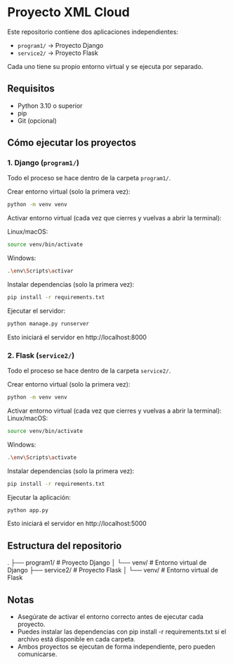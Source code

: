 # Proyecto XML Cloud

Este repositorio contiene dos aplicaciones independientes:

- `program1/` → Proyecto Django  
- `service2/` → Proyecto Flask

Cada uno tiene su propio entorno virtual y se ejecuta por separado.

## Requisitos

- Python 3.10 o superior  
- pip  
- Git (opcional)

## Cómo ejecutar los proyectos

### 1. Django (`program1/`)
Todo el proceso se hace dentro de la carpeta `program1/`.

Crear entorno virtual (solo la primera vez):
```bash
python -m venv venv
```

Activar entorno virtual (cada vez que cierres y vuelvas a abrir la terminal):

Linux/macOS:
```bash
source venv/bin/activate
```

Windows:
```bash
.\env\Scripts\activar
```

Instalar dependencias (solo la primera vez):
```bash
pip install -r requirements.txt
```

Ejecutar el servidor:
```bash
python manage.py runserver
```

Esto iniciará el servidor en http://localhost:8000

### 2. Flask (`service2/`)
Todo el proceso se hace dentro de la carpeta `service2/`.

Crear entorno virtual (solo la primera vez):
```bash
python -m venv venv
```

Activar entorno virtual (cada vez que cierres y vuelvas a abrir la terminal):
Linux/macOS:
```bash
source venv/bin/activate
```

Windows:
```bash
.\env\Scripts\activate
```

Instalar dependencias (solo la primera vez):
```bash
pip install -r requirements.txt
```

Ejecutar la aplicación:
```bash
python app.py
```

Esto iniciará el servidor en http://localhost:5000

## Estructura del repositorio

.
├── program1/            # Proyecto Django
│   └── venv/            # Entorno virtual de Django
├── service2/            # Proyecto Flask
│   └── venv/            # Entorno virtual de Flask

## Notas

- Asegúrate de activar el entorno correcto antes de ejecutar cada proyecto.
- Puedes instalar las dependencias con pip install -r requirements.txt si el archivo está disponible en cada carpeta.
- Ambos proyectos se ejecutan de forma independiente, pero pueden comunicarse.

